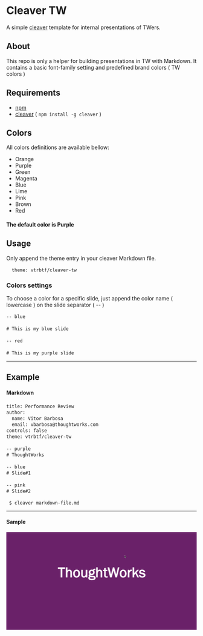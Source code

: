 # Cleaver TW
A simple [cleaver](https://github.com/jdan/cleaver) template for internal presentations of TWers.

## About
This repo is only a helper for building presentations in TW with Markdown.
It contains a basic font-family setting and predefined brand colors ( TW colors )

## Requirements
  * [npm](https://github.com/npm/npm)
  * [cleaver](https://github.com/jdan/cleaver) ( `npm install -g cleaver` )

## Colors

All colors definitions are available bellow:
  - Orange
  - Purple
  - Green
  - Magenta
  - Blue
  - Lime
  - Pink
  - Brown
  - Red

#### The default color is __Purple__

## Usage
Only append the theme entry in your cleaver Markdown file.
  ```
    theme: vtrbtf/cleaver-tw
  ```

### Colors settings
  To choose a color for a specific slide, just append the color name ( lowercase ) on the slide separator ( -- )

```
-- blue

# This is my blue slide

-- red

# This is my purple slide

```

___

## Example

#### Markdown

```
title: Performance Review
author:
  name: Vitor Barbosa
  email: vbarbosa@thoughtworks.com  
controls: false
theme: vtrbtf/cleaver-tw

-- purple
# ThoughtWorks

-- blue
# Slide#1

-- pink
# Slide#2

```

` $ cleaver markdown-file.md`

___

#### Sample

![sample.gif](sample.gif "Sample")
